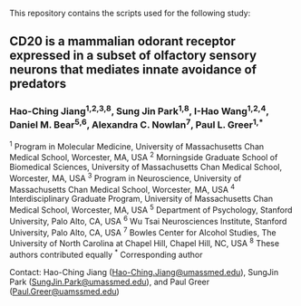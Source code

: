 This repository contains the scripts used for the following study:

## CD20 is a mammalian odorant receptor expressed in a subset of olfactory sensory neurons that mediates innate avoidance of predators

### Hao-Ching Jiang<sup>1,2,3,8</sup>, Sung Jin Park<sup>1,8</sup>, I-Hao Wang<sup>1,2,4</sup>, Daniel M. Bear<sup>5,6</sup>, Alexandra C. Nowlan<sup>7</sup>, Paul L. Greer<sup>1,*</sup>

<sup>1</sup> Program in Molecular Medicine, University of Massachusetts Chan Medical School, Worcester, MA, USA
<sup>2</sup> Morningside Graduate School of Biomedical Sciences, University of Massachusetts Chan Medical School, Worcester, MA, USA
<sup>3</sup> Program in Neuroscience, University of Massachusetts Chan Medical School, Worcester, MA, USA
<sup>4</sup> Interdisciplinary Graduate Program, University of Massachusetts Chan Medical School, Worcester, MA, USA
<sup>5</sup> Department of Psychology, Stanford University, Palo Alto, CA, USA
<sup>6</sup> Wu Tsai Neurosciences Institute, Stanford University, Palo Alto, CA, USA
<sup>7</sup> Bowles Center for Alcohol Studies, The University of North Carolina at Chapel Hill, Chapel Hill, NC, USA
<sup>8</sup> These authors contributed equally 
<sup>*</sup> Corresponding author

Contact: Hao-Ching Jiang (Hao-Ching.Jiang@umassmed.edu), SungJin Park (SungJin.Park@umassmed.edu), and Paul Greer (Paul.Greer@uamssmed.edu)
